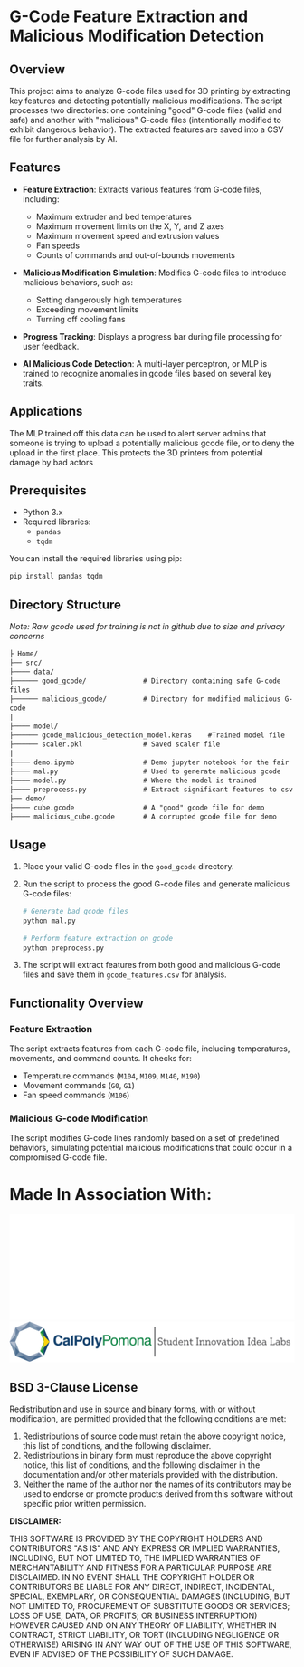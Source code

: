 # G-Code Feature Extraction and Malicious Modification Detection

## Overview

This project aims to analyze G-code files used for 3D printing by extracting key features and detecting potentially malicious modifications. The script processes two directories: one containing "good" G-code files (valid and safe) and another with "malicious" G-code files (intentionally modified to exhibit dangerous behavior). The extracted features are saved into a CSV file for further analysis by AI.

## Features

- **Feature Extraction**: Extracts various features from G-code files, including:
  - Maximum extruder and bed temperatures
  - Maximum movement limits on the X, Y, and Z axes
  - Maximum movement speed and extrusion values
  - Fan speeds
  - Counts of commands and out-of-bounds movements
  
- **Malicious Modification Simulation**: Modifies G-code files to introduce malicious behaviors, such as:
  - Setting dangerously high temperatures
  - Exceeding movement limits
  - Turning off cooling fans

- **Progress Tracking**: Displays a progress bar during file processing for user feedback.

- **AI Malicious Code Detection**: A multi-layer perceptron, or MLP is trained to recognize anomalies in gcode files based on several key traits. 

## Applications
The MLP trained off this data can be used to alert server admins that someone is trying to upload a potentially malicious gcode file, or to deny the upload in the first place. This protects the 3D printers from potential damage by bad actors

## Prerequisites

- Python 3.x
- Required libraries:
  - `pandas`
  - `tqdm`

You can install the required libraries using pip:

```bash
pip install pandas tqdm
```

## Directory Structure
*Note: Raw gcode used for training is not in github due to size and privacy concerns*

```
├ Home/
├── src/
├──── data/
├────── good_gcode/              # Directory containing safe G-code files
├────── malicious_gcode/         # Directory for modified malicious G-code
|
├──── model/
├────── gcode_malicious_detection_model.keras    #Trained model file
├────── scaler.pkl               # Saved scaler file
|
├──── demo.ipymb                 # Demo jupyter notebook for the fair
├──── mal.py                     # Used to generate malicious gcode
├──── model.py                   # Where the model is trained
├──── preprocess.py              # Extract significant features to csv
├── demo/
├──── cube.gcode                 # A "good" gcode file for demo
├──── malicious_cube.gcode       # A corrupted gcode file for demo
```

## Usage

1. Place your valid G-code files in the `good_gcode` directory.
2. Run the script to process the good G-code files and generate malicious G-code files:

   ```bash
   # Generate bad gcode files
   python mal.py
   ```

   ```bash
   # Perform feature extraction on gcode
   python preprocess.py
   ```

3. The script will extract features from both good and malicious G-code files and save them in `gcode_features.csv` for analysis.

## Functionality Overview

### Feature Extraction

The script extracts features from each G-code file, including temperatures, movements, and command counts. It checks for:
- Temperature commands (`M104`, `M109`, `M140`, `M190`)
- Movement commands (`G0`, `G1`)
- Fan speed commands (`M106`)

### Malicious G-code Modification

The script modifies G-code lines randomly based on a set of predefined behaviors, simulating potential malicious modifications that could occur in a compromised G-code file.

# Made In Association With:
![MS Logo|300](https://github.com/Faraday-dot-py/Cyber-Fair-Malicious-Gcode/blob/main/logos/MS%20Horizontal%20White.png?raw=true)
![SIIL Logo](https://github.com/Faraday-dot-py/Cyber-Fair-Malicious-Gcode/blob/main/logos/CPP-SIIL%20Vert-Horiz-cropped.png?raw=true)



## BSD 3-Clause License

Redistribution and use in source and binary forms, with or without modification, are permitted provided that the following conditions are met:

1. Redistributions of source code must retain the above copyright notice, this list of conditions, and the following disclaimer.
2. Redistributions in binary form must reproduce the above copyright notice, this list of conditions, and the following disclaimer in the documentation and/or other materials provided with the distribution.
3. Neither the name of the author nor the names of its contributors may be used to endorse or promote products derived from this software without specific prior written permission.

**DISCLAIMER:**

THIS SOFTWARE IS PROVIDED BY THE COPYRIGHT HOLDERS AND CONTRIBUTORS "AS IS" AND ANY EXPRESS OR IMPLIED WARRANTIES, INCLUDING, BUT NOT LIMITED TO, THE IMPLIED WARRANTIES OF MERCHANTABILITY AND FITNESS FOR A PARTICULAR PURPOSE ARE DISCLAIMED. IN NO EVENT SHALL THE COPYRIGHT HOLDER OR CONTRIBUTORS BE LIABLE FOR ANY DIRECT, INDIRECT, INCIDENTAL, SPECIAL, EXEMPLARY, OR CONSEQUENTIAL DAMAGES (INCLUDING, BUT NOT LIMITED TO, PROCUREMENT OF SUBSTITUTE GOODS OR SERVICES; LOSS OF USE, DATA, OR PROFITS; OR BUSINESS INTERRUPTION) HOWEVER CAUSED AND ON ANY THEORY OF LIABILITY, WHETHER IN CONTRACT, STRICT LIABILITY, OR TORT (INCLUDING NEGLIGENCE OR OTHERWISE) ARISING IN ANY WAY OUT OF THE USE OF THIS SOFTWARE, EVEN IF ADVISED OF THE POSSIBILITY OF SUCH DAMAGE.

